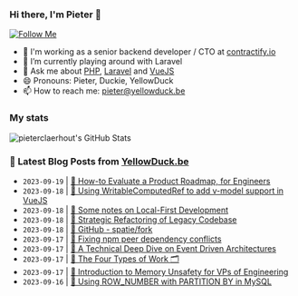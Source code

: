 ### Hi there, I'm Pieter 👋  
[![Follow Me](https://img.shields.io/github/followers/pieterclaerhout?label=Follow&style=social)](https://github.com/pieterclaerhout)

- 🏢 I'm working as a senior backend developer / CTO at [contractify.io](https://contractify.io)
- 🌱 I’m currently playing around with Laravel
- 💬 Ask me about [PHP](https://php.net), [Laravel](http://laravel.com) and [VueJS](https://vuejs.org)
- 😄 Pronouns: Pieter, Duckie, YellowDuck
- 📫 How to reach me: pieter@yellowduck.be

### My stats

![pieterclaerhout's GitHub Stats](https://github-readme-stats.vercel.app/api?username=pieterclaerhout&show_icons=true&count_private=true&line_height=40)

### 📩 Latest Blog Posts from [YellowDuck.be](https://www.yellowduck.be/)
<!-- BLOG-POST-LIST:START -->
- `2023-09-19` | [🔗 How-to Evaluate a Product Roadmap, for Engineers](https://www.yellowduck.be/posts/how-to-evaluate-a-product-roadmap-for-engineers)  
- `2023-09-18` | [🐥 Using WritableComputedRef to add v-model support in VueJS](https://www.yellowduck.be/posts/using-writablecomputedref-to-add-v-model-support-in-vuejs)  
- `2023-09-18` | [🔗 Some notes on Local-First Development](https://www.yellowduck.be/posts/some-notes-on-local-first-development)  
- `2023-09-18` | [🔗 Strategic Refactoring of Legacy Codebase](https://www.yellowduck.be/posts/strategic-refactoring-of-legacy-codebase)  
- `2023-09-18` | [🔗 GitHub - spatie/fork](https://www.yellowduck.be/posts/github-spatie-fork)  
- `2023-09-17` | [🐥 Fixing npm peer dependency conflicts](https://www.yellowduck.be/posts/fixing-npm-peer-dependency-conflicts)  
- `2023-09-17` | [🔗 A Technical Deep Dive on Event Driven Architectures](https://www.yellowduck.be/posts/a-technical-deep-dive-on-event-driven-architectures)  
- `2023-09-17` | [🔗 The Four Types of Work 🗂](https://www.yellowduck.be/posts/the-four-types-of-work)  
- `2023-09-17` | [🔗 Introduction to Memory Unsafety for VPs of Engineering](https://www.yellowduck.be/posts/introduction-to-memory-unsafety-for-vps-of-engineering)  
- `2023-09-16` | [🐥 Using ROW_NUMBER with PARTITION BY in MySQL](https://www.yellowduck.be/posts/using-row_number-with-partition-by-in-mysql)  

<!-- BLOG-POST-LIST:END -->
